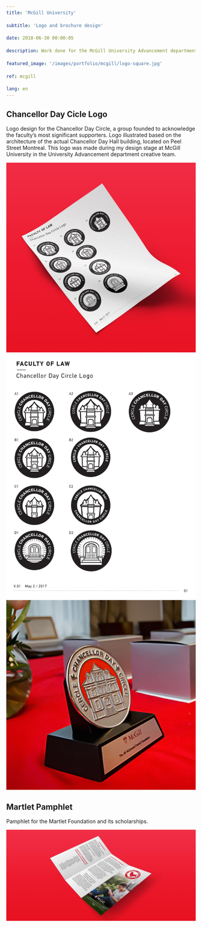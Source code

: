 ```yaml
---
title: 'McGill University'

subtitle: 'Logo and brochure design'

date: 2018-06-30 00:00:05

description: Work done for the McGill University Advancement department, who oversee alumni relations and fund raising.

featured_image: '/images/portfolio/mcgill/logo-square.jpg'

ref: mcgill

lang: en
---
```



## Chancellor Day Cicle Logo

Logo design for the Chancellor Day Circle, a group founded to acknowledge the faculty’s most significant supporters. Logo illustrated based on the architecture of the actual Chancellor Day Hall building, located on Peel Street Montreal. This logo was made during my design stage at McGill University in the University Advancement department creative team.

<div class="gallery" data-columns="3">
	<img src="/images/portfolio/mcgill/logo-square.jpg">
	<img src="/images/portfolio/mcgill/logo-sheet.jpg">
	<img src="/images/portfolio/mcgill/pin.jpg">
</div>

## Martlet Pamphlet

Pamphlet for the Martlet Foundation and its scholarships. 

![](/images/portfolio/mcgill/martlet-pamphlet-wide.jpg)